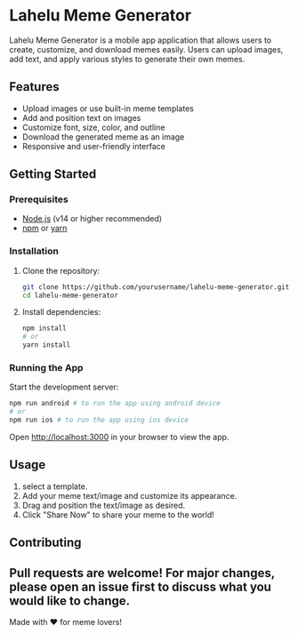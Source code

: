# Lahelu Meme Generator

Lahelu Meme Generator is a mobile app application that allows users to create, customize, and download memes easily. Users can upload images, add text, and apply various styles to generate their own memes.

## Features

- Upload images or use built-in meme templates
- Add and position text on images
- Customize font, size, color, and outline
- Download the generated meme as an image
- Responsive and user-friendly interface

## Getting Started

### Prerequisites

- [Node.js](https://nodejs.org/) (v14 or higher recommended)
- [npm](https://www.npmjs.com/) or [yarn](https://yarnpkg.com/)

### Installation

1. Clone the repository:
    ```bash
    git clone https://github.com/yourusername/lahelu-meme-generator.git
    cd lahelu-meme-generator
    ```

2. Install dependencies:
    ```bash
    npm install
    # or
    yarn install
    ```

### Running the App

Start the development server:

```bash
npm run android # to run the app using android device
# or
npm run ios # to run the app using ios device
```

Open [http://localhost:3000](http://localhost:3000) in your browser to view the app.

## Usage

1. select a template.
2. Add your meme text/image and customize its appearance.
3. Drag and position the text/image as desired.
4. Click "Share Now" to share your meme to the world!


## Contributing

Pull requests are welcome! For major changes, please open an issue first to discuss what you would like to change.
---

Made with ❤️ for meme lovers!